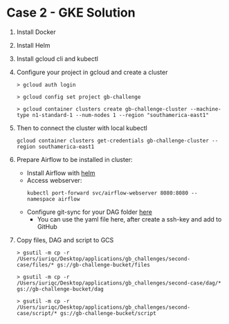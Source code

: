 # Case 2 - GKE Solution

1. Install Docker

2. Install Helm

3. Install gcloud cli and kubectl

4. Configure your project in gcloud and create a cluster

    ```
    > gcloud auth login

    > gcloud config set project gb-challenge

    > gcloud container clusters create gb-challenge-cluster --machine-type n1-standard-1 --num-nodes 1 --region "southamerica-east1"
    ```
5. Then to connect the cluster with local kubectl
    ```
    gcloud container clusters get-credentials gb-challenge-cluster --region southamerica-east1
    ```
6. Prepare Airflow to be installed in cluster:
   - Install Airflow with [helm](https://airflow.apache.org/docs/helm-chart/stable/index.html)
   - Access webserver:
        ```
        kubectl port-forward svc/airflow-webserver 8080:8080 --namespace airflow
        ```
   - Configure git-sync for your DAG folder [here](https://airflow.apache.org/docs/helm-chart/stable/manage-dags-files.html)
     - You can use the yaml file here, after create a ssh-key and add to GitHub

7. Copy files, DAG and script to GCS
    ```
    > gsutil -m cp -r /Users/iuriqc/Desktop/applications/gb_challenges/second-case/files/* gs://gb-challenge-bucket/files

    > gsutil -m cp -r /Users/iuriqc/Desktop/applications/gb_challenges/second-case/dag/* gs://gb-challenge-bucket/dag

    > gsutil -m cp -r /Users/iuriqc/Desktop/applications/gb_challenges/second-case/script/* gs://gb-challenge-bucket/script
    ```